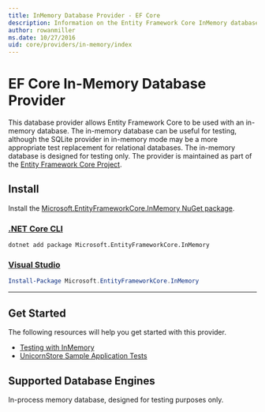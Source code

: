 ```yaml
---
title: InMemory Database Provider - EF Core
description: Information on the Entity Framework Core InMemory database provider
author: rowanmiller
ms.date: 10/27/2016
uid: core/providers/in-memory/index
---
```

# EF Core In-Memory Database Provider

This database provider allows Entity Framework Core to be used with an in-memory database. The in-memory database can be useful for testing, although the SQLite provider in in-memory mode may be a more appropriate test replacement for relational databases. The in-memory database is designed for testing only. The provider is maintained as part of the [Entity Framework Core Project](https://github.com/aspnet/EntityFrameworkCore).

## Install

Install the [Microsoft.EntityFrameworkCore.InMemory NuGet package](https://www.nuget.org/packages/Microsoft.EntityFrameworkCore.InMemory/).

### [.NET Core CLI](#tab/dotnet-core-cli)

```dotnetcli
dotnet add package Microsoft.EntityFrameworkCore.InMemory
```

### [Visual Studio](#tab/vs)

``` powershell
Install-Package Microsoft.EntityFrameworkCore.InMemory
```

***

## Get Started

The following resources will help you get started with this provider.

* [Testing with InMemory](xref:core/miscellaneous/testing/in-memory)
* [UnicornStore Sample Application Tests](https://github.com/rowanmiller/UnicornStore/blob/master/UnicornStore/src/UnicornStore.Tests/Controllers/ShippingControllerTests.cs)

## Supported Database Engines

In-process memory database, designed for testing purposes only.
